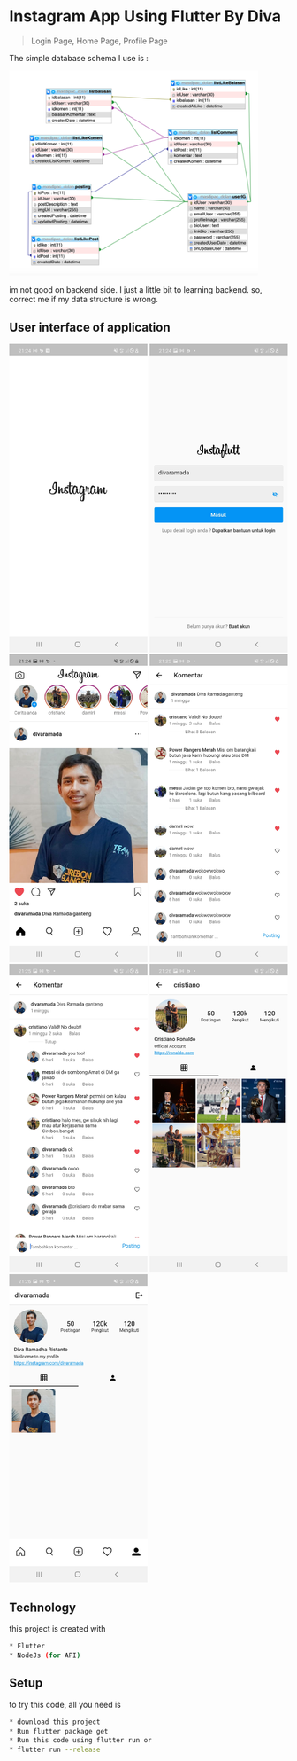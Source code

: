# Instagram App Using Flutter By Diva
> Login Page, Home Page, Profile Page


The simple database schema I use is :

<img src="assets/images/db.png" width="450">

im not good on backend side. I just a little bit to learning backend. so, correct me if my data structure is wrong.

## User interface of application

<img src="assets/images/ss.jpg" width="250"> <img src="assets/images/ss2.jpg" width="250"> <img src="assets/images/ss3.jpg" width="250">
<img src="assets/images/ss4.jpg" width="250">
<img src="assets/images/ss5.jpg" width="250">
<img src="assets/images/ss6.jpg" width="250">
<img src="assets/images/ss7.jpg" width="250">

## Technology

this project is created with

```sh
* Flutter
* NodeJs (for API)
```

## Setup

to try this code, all you need is

```sh
* download this project
* Run flutter package get
* Run this code using flutter run or
* flutter run --release
```
